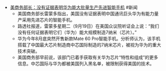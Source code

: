 - [美商务部长：没有证据表明华为能大批量生产先进智能手机](https://finance.yahoo.com/news/us-no-evidence-huawei-produce-152951856.html) #新闻
	- 美国商务部长雷蒙多指出，美国没有证据表明中国通讯巨头华为有能力量产采用先进芯片的智能手机。
	- 路透社报道，雷蒙多星期二（9月19日）在美国众议院听证会上说：“我们没有任何证据表明它们（华为）能大规模制造7纳米（芯片）。”
	- 华为今年8月底突然开售新款Mate 60 Pro智能手机。分析师认为，该手机搭载了中国最大芯片制造商中芯国际制造的7纳米芯片，被视为华为的重大技术突破。
	- 美国商务部早前说，该部门已着手获取有关华为芯片“特性和组成”的更多信息。中芯国际与华为都被美国列入黑名单，被限制获得美国的技术。